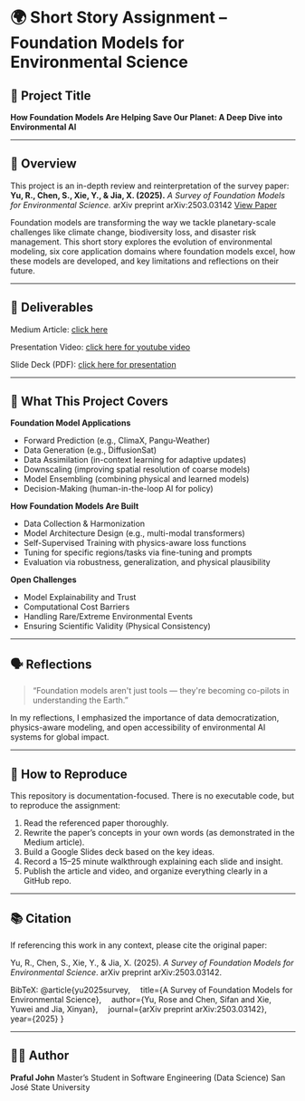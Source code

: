 # 🌍 Short Story Assignment – Foundation Models for Environmental Science

## 🧠 Project Title

**How Foundation Models Are Helping Save Our Planet: A Deep Dive into Environmental AI**

---

## 📖 Overview

This project is an in-depth review and reinterpretation of the survey paper:
**Yu, R., Chen, S., Xie, Y., & Jia, X. (2025).**
*A Survey of Foundation Models for Environmental Science.*
arXiv preprint arXiv:2503.03142
[View Paper](https://arxiv.org/abs/2503.03142)

Foundation models are transforming the way we tackle planetary-scale challenges like climate change, biodiversity loss, and disaster risk management. This short story explores the evolution of environmental modeling, six core application domains where foundation models excel, how these models are developed, and key limitations and reflections on their future.

---

## 🎯 Deliverables

Medium Article:
[click here](https://medium.com/@praful.john2409/how-foundation-models-are-helping-save-our-planet-a-deep-dive-into-environmental-ai-42fc5c6551f8)

Presentation Video:
[click here for youtube video](https://youtu.be/plxnvcAglKw)

Slide Deck (PDF):
[click here for presentation](https://docs.google.com/presentation/d/1gjSLcvpBNNGMAI3Je323DyZMd6aueEUZ5Ozsy28f0_c/edit?usp=sharing)

---

## 🧪 What This Project Covers

**Foundation Model Applications**

* Forward Prediction (e.g., ClimaX, Pangu-Weather)
* Data Generation (e.g., DiffusionSat)
* Data Assimilation (in-context learning for adaptive updates)
* Downscaling (improving spatial resolution of coarse models)
* Model Ensembling (combining physical and learned models)
* Decision-Making (human-in-the-loop AI for policy)

**How Foundation Models Are Built**

* Data Collection & Harmonization
* Model Architecture Design (e.g., multi-modal transformers)
* Self-Supervised Training with physics-aware loss functions
* Tuning for specific regions/tasks via fine-tuning and prompts
* Evaluation via robustness, generalization, and physical plausibility

**Open Challenges**

* Model Explainability and Trust
* Computational Cost Barriers
* Handling Rare/Extreme Environmental Events
* Ensuring Scientific Validity (Physical Consistency)

---

## 🗣️ Reflections

> “Foundation models aren't just tools — they're becoming co-pilots in understanding the Earth.”

In my reflections, I emphasized the importance of data democratization, physics-aware modeling, and open accessibility of environmental AI systems for global impact.

---


## 📝 How to Reproduce

This repository is documentation-focused. There is no executable code, but to reproduce the assignment:

1. Read the referenced paper thoroughly.
2. Rewrite the paper’s concepts in your own words (as demonstrated in the Medium article).
3. Build a Google Slides deck based on the key ideas.
4. Record a 15–25 minute walkthrough explaining each slide and insight.
5. Publish the article and video, and organize everything clearly in a GitHub repo.

---

## 📚 Citation

If referencing this work in any context, please cite the original paper:

Yu, R., Chen, S., Xie, Y., & Jia, X. (2025). *A Survey of Foundation Models for Environmental Science*. arXiv preprint arXiv:2503.03142.

BibTeX:
@article{yu2025survey,
 title={A Survey of Foundation Models for Environmental Science},
 author={Yu, Rose and Chen, Sifan and Xie, Yuwei and Jia, Xinyan},
 journal={arXiv preprint arXiv:2503.03142},
 year={2025}
}

---

## 👨‍🎓 Author

**Praful John**
Master’s Student in Software Engineering (Data Science)
San José State University

